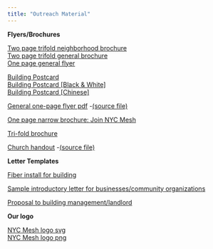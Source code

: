 ```yaml
---
title: "Outreach Material"
---
```


**Flyers/Brochures**

[Two page trifold neighborhood brochure](https://docs.google.com/presentation/d/1D5idINRhLICwrbWa7w5Y5l_9wgV19KWEMIOoqrkXk8E/edit?usp=sharing)  
[Two page trifold general brochure](Brochure.pdf)  
[One page general flyer](Priorities-One-Pager.pdf)  

[Building Postcard](flyer.jpg)  
[Building Postcard [Black & White]](flyer-bw.jpg)  
[Building Postcard [Chinese]](flyer-chinese.jpg)

[General one-page flyer pdf](leaflet-bw.pdf) -[(source file)](leaflet-rtfd.zip)

[One page narrow brochure: Join NYC Mesh](NYC_Mesh_Brochure_02.jpg)

[Tri-fold brochure](meshmail.pdf)

[Church handout](church.pdf) -[(source file)](https://docs.google.com/document/d/1duBRyzncVxuODrXyH7ooDki2LEmwcyuOtkZJjcC3loo/edit?usp=sharing)

**Letter Templates**

[Fiber install for building](https://docs.google.com/document/d/1UTLYMidNWN3XWmzXjnmfF_zHWAyIOqoDm1BtRGWhfoQ/edit?usp=sharing)

[Sample introductory letter for businesses/community organizations](https://docs.google.com/document/d/1_BNWaigV6LNK3PMdgQ8bhw6EDUueLUpRGxrPGZjyl2o/edit?usp=sharing)

[Proposal to building management/landlord](https://docs.google.com/document/d/1hmB5p-Zebi5frNimiwAoC7E-nAoWJGc49R2tNQW010Q/edit?usp=sharing)

**Our logo**

[NYC Mesh logo svg](logo.svg)  
[NYC Mesh logo png](logo.png)
